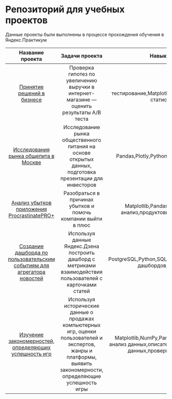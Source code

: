 # Репозиторий для учебных проектов

Данные проекты были выполнены в процессе прохождения обучения в Яндекс.Практикум

| Название проекта | Задачи проекта | Навыки и инструменты |
| :--------------------: | :---------------------: |:---------------------------:|
| [Принятие решений в бизнесе](https://github.com/OlegPanin1/educational_projects_yandex_practicum/tree/main/Принятие%20решений%20в%20бизнесе) | Проверка гипотез по увеличению выручки в интернет-магазине — оценить результаты A/B теста | A/B-тестирование,Matplotlib,Pandas,Python,SciPy,проверка статистических гипотез|
| [Исследования рынка общепита в Москве](https://github.com/OlegPanin1/educational_projects_yandex_practicum/tree/main/Исследование%20рынка%20общепита%20Москвы) | Исследование рынка общественного питания на основе открытых данных, подготовка презентации для инвесторов | Pandas,Plotly,Python,Seaborn,визуализация данных |
| [Анализ убытков приложения ProcrastinatePRO+](https://github.com/OlegPanin1/educational_projects_yandex_practicum/tree/main/Анализ%20убытков%20приложения%20Procrastinate%20Pro%2B) | Разобраться в причинах убытков и помочь компании выйти в плюс | Matplotlib,Pandas,Python,Seaborn,когортный анализ,продуктовые метрики,юнит-экономика |
| [Создание дашборда по пользовательским событиям для агрегатора новостей](https://github.com/OlegPanin1/educational_projects_yandex_practicum/tree/main/Создание%20дашборда%20по%20пользовательским%20событиям%20для%20агрегатора%20новостей) | Используя данные Яндекс.Дзена построить дашборд с метриками взаимодействия пользователей с карточками статей | PostgreSQL,Python,SQLAlchemy,Tableau,dash,построение дашбордов,продуктовые метрики |
| [Изучение закономерностей, определяющих успешность игр](https://github.com/OlegPanin1/educational_projects_yandex_practicum/tree/main/Изучение%20закономерностей%2C%20определяющих%20успешность%20игр) | Используя исторические данные о продажах компьютерных игр, оценки пользователей и экспертов, жанры и платформы, выявить закономерности, определяющие успешность игры | Matplotlib,NumPy,Pandas,Python,исследовательский анализ данных,описательная статистика,предобработка данных,проверка статистических гипотез |
